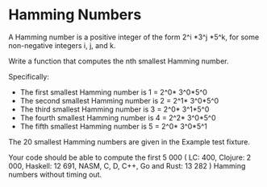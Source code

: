 # Hamming Numbers

A Hamming number is a positive integer of the form 2^i *3^j *5^k, for some non-negative integers i, j, and k.

Write a function that computes the nth smallest Hamming number.

Specifically:

* The first smallest Hamming number is 1 = 2^0* 3^0*5^0
* The second smallest Hamming number is 2 = 2^1* 3^0*5^0
* The third smallest Hamming number is 3 = 2^0* 3^1*5^0
* The fourth smallest Hamming number is 4 = 2^2* 3^0*5^0
* The fifth smallest Hamming number is 5 = 2^0* 3^0*5^1

The 20 smallest Hamming numbers are given in the Example test fixture.

Your code should be able to compute the first 5 000 ( LC: 400, Clojure: 2 000, Haskell: 12 691, NASM, C, D, C++, Go and Rust: 13 282 ) Hamming numbers without timing out.
